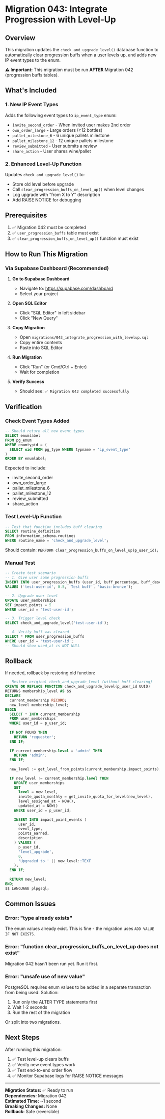 # Migration 043: Integrate Progression with Level-Up

## Overview

This migration updates the `check_and_upgrade_level()` database function to automatically clear progression buffs when a user levels up, and adds new IP event types to the enum.

**⚠️ Important:** This migration must be run **AFTER** Migration 042 (progression buffs tables).

## What's Included

### 1. New IP Event Types

Adds the following event types to `ip_event_type` enum:
- `invite_second_order` - When invited user makes 2nd order
- `own_order_large` - Large orders (≥12 bottles)
- `pallet_milestone_6` - 6 unique pallets milestone
- `pallet_milestone_12` - 12 unique pallets milestone
- `review_submitted` - User submits a review
- `share_action` - User shares wine/pallet

### 2. Enhanced Level-Up Function

Updates `check_and_upgrade_level()` to:
- Store old level before upgrade
- Call `clear_progression_buffs_on_level_up()` when level changes
- Log upgrade with "from X to Y" description
- Add RAISE NOTICE for debugging

## Prerequisites

1. ✅ Migration 042 must be completed
2. ✅ `user_progression_buffs` table must exist
3. ✅ `clear_progression_buffs_on_level_up()` function must exist

## How to Run This Migration

### Via Supabase Dashboard (Recommended)

1. **Go to Supabase Dashboard**
   - Navigate to: https://supabase.com/dashboard
   - Select your project

2. **Open SQL Editor**
   - Click "SQL Editor" in left sidebar
   - Click "New Query"

3. **Copy Migration**
   - Open `migrations/043_integrate_progression_with_levelup.sql`
   - Copy entire contents
   - Paste into SQL Editor

4. **Run Migration**
   - Click "Run" (or Cmd/Ctrl + Enter)
   - Wait for completion

5. **Verify Success**
   - Should see: `✅ Migration 043 completed successfully`

## Verification

### Check Event Types Added

```sql
-- Should return all new event types
SELECT enumlabel 
FROM pg_enum 
WHERE enumtypid = (
  SELECT oid FROM pg_type WHERE typname = 'ip_event_type'
)
ORDER BY enumlabel;
```

Expected to include:
- invite_second_order
- own_order_large
- pallet_milestone_6
- pallet_milestone_12
- review_submitted
- share_action

### Test Level-Up Function

```sql
-- Test that function includes buff clearing
SELECT routine_definition 
FROM information_schema.routines 
WHERE routine_name = 'check_and_upgrade_level';
```

Should contain: `PERFORM clear_progression_buffs_on_level_up(p_user_id);`

### Manual Test

```sql
-- Create test scenario
-- 1. Give user some progression buffs
INSERT INTO user_progression_buffs (user_id, buff_percentage, buff_description, level_segment)
VALUES ('test-user-id', 0.5, 'Test buff', 'basic-bronze');

-- 2. Upgrade user level
UPDATE user_memberships 
SET impact_points = 5 
WHERE user_id = 'test-user-id';

-- 3. Trigger level check
SELECT check_and_upgrade_level('test-user-id');

-- 4. Verify buff was cleared
SELECT * FROM user_progression_buffs 
WHERE user_id = 'test-user-id';
-- Should show used_at is NOT NULL
```

## Rollback

If needed, rollback by restoring old function:

```sql
-- Restore original check_and_upgrade_level (without buff clearing)
CREATE OR REPLACE FUNCTION check_and_upgrade_level(p_user_id UUID)
RETURNS membership_level AS $$
DECLARE
  current_membership RECORD;
  new_level membership_level;
BEGIN
  SELECT * INTO current_membership 
  FROM user_memberships 
  WHERE user_id = p_user_id;
  
  IF NOT FOUND THEN
    RETURN 'requester';
  END IF;
  
  IF current_membership.level = 'admin' THEN
    RETURN 'admin';
  END IF;
  
  new_level := get_level_from_points(current_membership.impact_points);
  
  IF new_level != current_membership.level THEN
    UPDATE user_memberships
    SET 
      level = new_level,
      invite_quota_monthly = get_invite_quota_for_level(new_level),
      level_assigned_at = NOW(),
      updated_at = NOW()
    WHERE user_id = p_user_id;
    
    INSERT INTO impact_point_events (
      user_id,
      event_type,
      points_earned,
      description
    ) VALUES (
      p_user_id,
      'level_upgrade',
      0,
      'Upgraded to ' || new_level::TEXT
    );
  END IF;
  
  RETURN new_level;
END;
$$ LANGUAGE plpgsql;
```

## Common Issues

### Error: "type already exists"

The enum values already exist. This is fine - the migration uses `ADD VALUE IF NOT EXISTS`.

### Error: "function clear_progression_buffs_on_level_up does not exist"

Migration 042 hasn't been run yet. Run it first.

### Error: "unsafe use of new value"

PostgreSQL requires enum values to be added in a separate transaction from being used. Solution:

1. Run only the ALTER TYPE statements first
2. Wait 1-2 seconds
3. Run the rest of the migration

Or split into two migrations.

## Next Steps

After running this migration:

1. ✅ Test level-up clears buffs
2. ✅ Verify new event types work
3. ✅ Test end-to-end order flow
4. ✅ Monitor Supabase logs for RAISE NOTICE messages

---

**Migration Status:** ✅ Ready to run  
**Dependencies:** Migration 042  
**Estimated Time:** ~1 second  
**Breaking Changes:** None  
**Rollback:** Safe (reversible)

